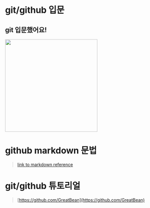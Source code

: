# git/github 입문
## git 입문했어요!
<img src="https://octodex.github.com/images/welcometocat.png" height="300">


# github markdown 문법
>[link to markdown reference](https://guides.github.com/features/mastering-markdown/)



 
# git/github 튜토리얼
>[https://github.com/GreatBean](https://github.com/GreatBean)
